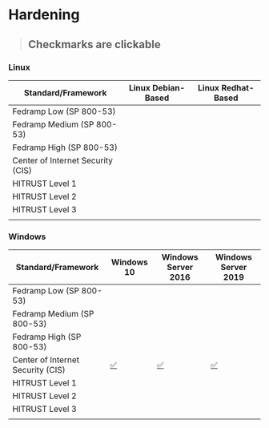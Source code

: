 # Hardening

> ## Checkmarks are clickable

### Linux

| Standard/Framework                | Linux Debian-Based | Linux Redhat-Based |
| --------------------------------- | ------------------ | ------------------ |
| Fedramp Low (SP 800-53)           |                    |                    |
| Fedramp Medium (SP 800-53)        |                    |                    |
| Fedramp High (SP 800-53)          |                    |                    |
| Center of Internet Security (CIS) |                    |                    |
| HITRUST Level 1                   |                    |                    |
| HITRUST Level 2                   |                    |                    |
| HITRUST Level 3                   |                    |                    |
|                                   |                    |                    |



### Windows

| Standard/Framework                | Windows 10 | Windows Server 2016 | Windows Server 2019 |
| --------------------------------- | ---------- | ------------------- | ------------------- |
| Fedramp Low (SP 800-53)           |            |                     |                     |
| Fedramp Medium (SP 800-53)        |            |                     |                     |
| Fedramp High (SP 800-53)          |            |                     |                     |
| Center of Internet Security (CIS) |[:white_check_mark:](/Windows/CIS/CIS_Windows10_v181.ps1)|[:white_check_mark:](/Windows/CIS/CIS_WindowsServer2016_v110.ps1)|[:white_check_mark:](/Windows/CIS/CIS_WindowsServer2019_v110.ps1)|
| HITRUST Level 1                   |            |                     |                     |
| HITRUST Level 2                   |            |                     |                     |
| HITRUST Level 3                   |            |                     |                     |
|                                   |            |                     |                     |













